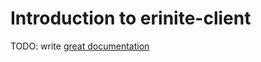 # Introduction to erinite-client

TODO: write [great documentation](http://jacobian.org/writing/great-documentation/what-to-write/)

